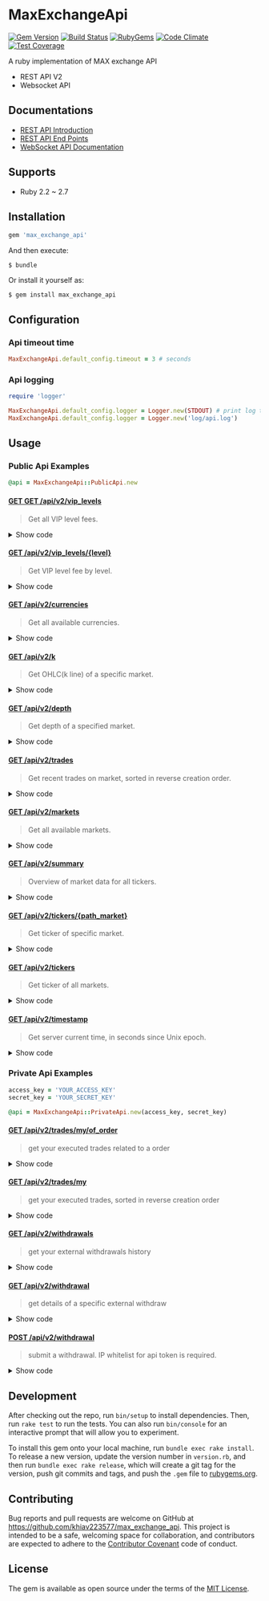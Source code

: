 # MaxExchangeApi

[![Gem Version](https://img.shields.io/gem/v/max_exchange_api.svg?style=flat)](http://rubygems.org/gems/max_exchange_api)
[![Build Status](https://github.com/khiav223577/max_exchange_api/workflows/Ruby/badge.svg)](https://github.com/khiav223577/max_exchange_api/actions)
[![RubyGems](http://img.shields.io/gem/dt/max_exchange_api.svg?style=flat)](http://rubygems.org/gems/max_exchange_api)
[![Code Climate](https://codeclimate.com/github/khiav223577/max_exchange_api/badges/gpa.svg)](https://codeclimate.com/github/khiav223577/max_exchange_api)
[![Test Coverage](https://codeclimate.com/github/khiav223577/max_exchange_api/badges/coverage.svg)](https://codeclimate.com/github/khiav223577/max_exchange_api/coverage)

A ruby implementation of MAX exchange API

* REST API V2
* Websocket API

## Documentations

* [REST API Introduction](https://max.maicoin.com/documents/api_v2)
* [REST API End Points](https://max.maicoin.com/documents/api_list)
* [WebSocket API Documentation](https://maicoin.github.io/max-websocket-docs/)


## Supports
- Ruby 2.2 ~ 2.7

## Installation

```ruby
gem 'max_exchange_api'
```

And then execute:

    $ bundle

Or install it yourself as:

    $ gem install max_exchange_api

## Configuration

### Api timeout time

```rb
MaxExchangeApi.default_config.timeout = 3 # seconds
```

### Api logging

```rb
require 'logger'

MaxExchangeApi.default_config.logger = Logger.new(STDOUT) # print log to stdand output
MaxExchangeApi.default_config.logger = Logger.new('log/api.log')
```

## Usage

### Public Api Examples

```rb
@api = MaxExchangeApi::PublicApi.new
```

#### [GET GET /api/v2/vip_levels](https://max.maicoin.com/documents/api_list#!/public/getApiV2VipLevels)

> Get all VIP level fees.

<details>
  <summary>Show code</summary>
  
```rb
@api.vip_levels
```
</details>

#### [GET /api/v2/vip_levels/{level}](https://max.maicoin.com/documents/api_list#!/public/getApiV2VipLevelsLevel)

> Get VIP level fee by level.

<details>
  <summary>Show code</summary>
  
```rb
@api.vip_levels(2)
```
</details>

#### [GET /api/v2/currencies](https://max.maicoin.com/documents/api_list#!/public/getApiV2Currencies)

> Get all available currencies.

<details>
  <summary>Show code</summary>
  
```rb
@api.currencies
```
</details>

#### [GET /api/v2/k](https://max.maicoin.com/documents/api_list#!/public/getApiV2K)

> Get OHLC(k line) of a specific market.

<details>
  <summary>Show code</summary>
  
```rb
# use default parameters
@api.k('btctwd')

# provide all possible parameters
@api.k('btctwd', limit: 30, period: 1, timestamp: 1624705402)
```
</details>

#### [GET /api/v2/depth](https://max.maicoin.com/documents/api_list#!/public/getApiV2Depth)

> Get depth of a specified market.

<details>
  <summary>Show code</summary>
  
```rb
# use default parameters
@api.depth('maxtwd')

# provide all possible parameters
@api.depth('maxtwd', limit: 10, sort_by_price: true)
```
</details>

#### [GET /api/v2/trades](https://max.maicoin.com/documents/api_list#!/public/getApiV2Trades)

> Get recent trades on market, sorted in reverse creation order.

<details>
  <summary>Show code</summary>
  
```rb
# use default parameters
@api.trades('btctwd')

# provide all possible parameters
@api.trades(
  'maxtwd', 
  timestamp: 1624705402,
  from: 68444,
  to: 69444,
  order_by: 'asc',
  pagination: true,
  page: 3,
  limit: 15,
  offset: 5,
)
```
</details>

#### [GET /api/v2/markets](https://max.maicoin.com/documents/api_list#!/public/getApiV2Markets)

> Get all available markets.

<details>
  <summary>Show code</summary>
  
```rb
@api.markets
```
</details>

#### [GET /api/v2/summary](https://max.maicoin.com/documents/api_list#!/public/getApiV2Summary)

> Overview of market data for all tickers.

<details>
  <summary>Show code</summary>
  
```rb
@api.summary
```
</details>

#### [GET /api/v2/tickers/{path_market}](https://max.maicoin.com/documents/api_list#!/public/getApiV2TickersPathMarket)

> Get ticker of specific market.

<details>
  <summary>Show code</summary>
  
```rb
@api.tickers('btctwd')
```
</details>

#### [GET /api/v2/tickers](https://max.maicoin.com/documents/api_list#!/public/getApiV2Tickers)

> Get ticker of all markets.

<details>
  <summary>Show code</summary>
  
```rb
@api.tickers
```
</details>

#### [GET /api/v2/timestamp](https://max.maicoin.com/documents/api_list#!/public/getApiV2Timestamp)

> Get server current time, in seconds since Unix epoch.

<details>
  <summary>Show code</summary>
  
```rb
@api.timestamp
```
</details>

### Private Api Examples

```rb
access_key = 'YOUR_ACCESS_KEY'
secret_key = 'YOUR_SECRET_KEY'

@api = MaxExchangeApi::PrivateApi.new(access_key, secret_key)
```

#### [GET /api/v2/trades/my/of_order](https://max.maicoin.com/documents/api_list#!/private/getApiV2TradesMyOfOrder)

> get your executed trades related to a order

<details>
  <summary>Show code</summary>

```rb
# use max unique order id
@api.my_trades_of_order(123456)

# use user specified order id
@api.my_trades_of_order('MY_ORDER_123456', use_client_id: true)
```
</details>

#### [GET /api/v2/trades/my](https://max.maicoin.com/documents/api_list#!/private/getApiV2TradesMy)

> get your executed trades, sorted in reverse creation order

<details>
  <summary>Show code</summary>

```rb
# use default parameters
@api.my_trades('btctwd')

# provide all possible parameters
@api.my_trades(
  'maxtwd',
  timestamp: 1624705402,
  from: 68444,
  to: 69444,
  order_by: 'asc',
  pagination: true,
  page: 3,
  limit: 15,
  offset: 5,
)
```
</details>

#### [GET /api/v2/withdrawals](https://max.maicoin.com/documents/api_list#!/private/getApiV2Withdrawals)

> get your external withdrawals history

<details>
  <summary>Show code</summary>

```rb
# use default parameters
@api.withdrawals('max', 'confirmed')

# provide all possible parameters
@api.withdrawals(
  'max',
  'confirmed',
  from: 68444,
  to: 69444,
  pagination: true,
  page: 3,
  limit: 15,
  offset: 5,
)
```
</details>

#### [GET /api/v2/withdrawal](https://max.maicoin.com/documents/api_list#!/private/getApiV2Withdrawal)

> get details of a specific external withdraw

<details>
  <summary>Show code</summary>

```rb
@api.withdrawal('withdraw_id')
```
</details>

#### [POST /api/v2/withdrawal](https://max.maicoin.com/documents/api_list#!/private/postApiV2Withdrawal)

> submit a withdrawal. IP whitelist for api token is required.

<details>
  <summary>Show code</summary>

```rb
@api.create_withdrawal!('twd', 'withdraw_address_id', 100000)
```
</details>

## Development

After checking out the repo, run `bin/setup` to install dependencies. Then, run `rake test` to run the tests. You can also run `bin/console` for an interactive prompt that will allow you to experiment.

To install this gem onto your local machine, run `bundle exec rake install`. To release a new version, update the version number in `version.rb`, and then run `bundle exec rake release`, which will create a git tag for the version, push git commits and tags, and push the `.gem` file to [rubygems.org](https://rubygems.org).

## Contributing

Bug reports and pull requests are welcome on GitHub at https://github.com/khiav223577/max_exchange_api. This project is intended to be a safe, welcoming space for collaboration, and contributors are expected to adhere to the [Contributor Covenant](http://contributor-covenant.org) code of conduct.


## License

The gem is available as open source under the terms of the [MIT License](http://opensource.org/licenses/MIT).

